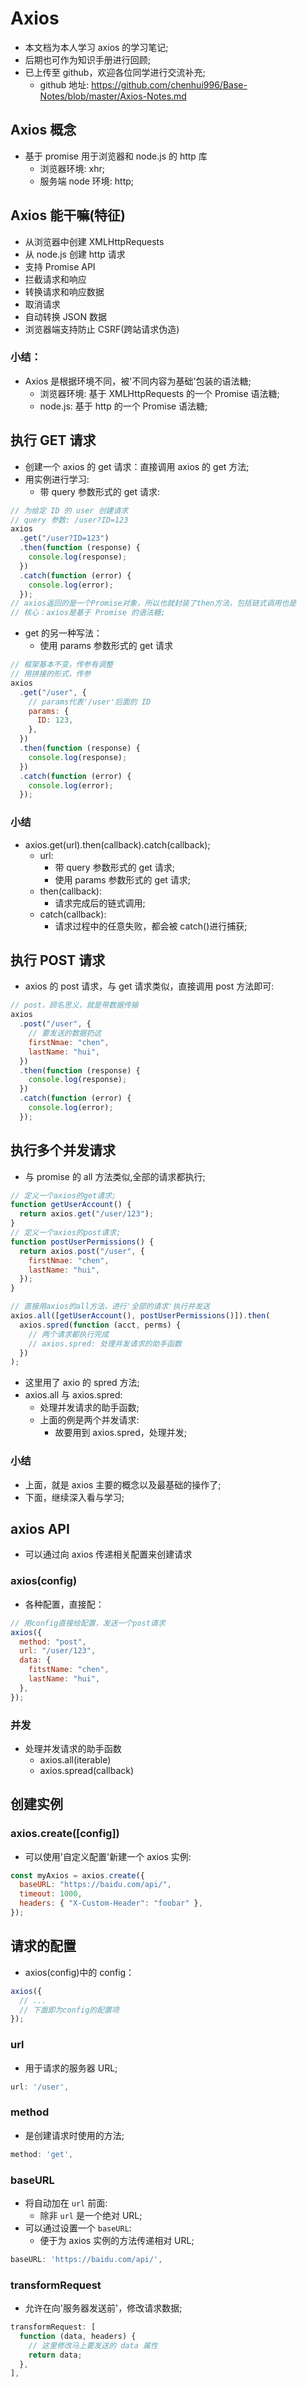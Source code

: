# Axios

- 本文档为本人学习 axios 的学习笔记;
- 后期也可作为知识手册进行回顾;
- 已上传至 github，欢迎各位同学进行交流补充;
  - github 地址: https://github.com/chenhui996/Base-Notes/blob/master/Axios-Notes.md

## Axios 概念

- 基于 promise 用于浏览器和 node.js 的 http 库
  - 浏览器环境: xhr;
  - 服务端 node 环境: http;

## Axios 能干嘛(特征)

- 从浏览器中创建 XMLHttpRequests
- 从 node.js 创建 http 请求
- 支持 Promise API
- 拦截请求和响应
- 转换请求和响应数据
- 取消请求
- 自动转换 JSON 数据
- 浏览器端支持防止 CSRF(跨站请求伪造)

### 小结：

- Axios 是根据环境不同，被'不同内容为基础'包装的语法糖;
  - 浏览器环境: 基于 XMLHttpRequests 的一个 Promise 语法糖;
  - node.js: 基于 http 的一个 Promise 语法糖;

## 执行 GET 请求

- 创建一个 axios 的 get 请求：直接调用 axios 的 get 方法;
- 用实例进行学习:
  - 带 query 参数形式的 get 请求:

```js
// 为给定 ID 的 user 创建请求
// query 参数: /user?ID=123
axios
  .get("/user?ID=123")
  .then(function (response) {
    console.log(response);
  })
  .catch(function (error) {
    console.log(error);
  });
// axios返回的是一个Promise对象，所以也就封装了then方法，包括链式调用也是
// 核心：axios是基于 Promise 的语法糖;
```

- get 的另一种写法：
  - 使用 params 参数形式的 get 请求

```js
// 框架基本不变，传参有调整
// 用拼接的形式，传参
axios
  .get("/user", {
    // params代表'/user'后面的 ID
    params: {
      ID: 123,
    },
  })
  .then(function (response) {
    console.log(response);
  })
  .catch(function (error) {
    console.log(error);
  });
```

### 小结

- axios.get(url).then(callback).catch(callback);
  - url:
    - 带 query 参数形式的 get 请求;
    - 使用 params 参数形式的 get 请求;
  - then(callback):
    - 请求完成后的链式调用;
  - catch(callback):
    - 请求过程中的任意失败，都会被 catch()进行捕获;

## 执行 POST 请求

- axios 的 post 请求，与 get 请求类似，直接调用 post 方法即可:

```js
// post，顾名思义，就是带数据传输
axios
  .post("/user", {
    // 要发送的数据扔这
    firstNmae: "chen",
    lastName: "hui",
  })
  .then(function (response) {
    console.log(response);
  })
  .catch(function (error) {
    console.log(error);
  });
```

## 执行多个并发请求

- 与 promise 的 all 方法类似,全部的请求都执行;

```js
// 定义一个axios的get请求;
function getUserAccount() {
  return axios.get("/user/123");
}
// 定义一个axios的post请求;
function postUserPermissions() {
  return axios.post("/user", {
    firstNmae: "chen",
    lastName: "hui",
  });
}

// 直接用axios的all方法，进行'全部的请求'执行并发送
axios.all([getUserAccount(), postUserPermissions()]).then(
  axios.spred(function (acct, perms) {
    // 两个请求都执行完成
    // axios.spred: 处理并发请求的助手函数
  })
);
```

- 这里用了 axio 的 spred 方法;
- axios.all 与 axios.spred:
  - 处理并发请求的助手函数;
  - 上面的例是两个并发请求:
    - 故要用到 axios.spred，处理并发;
      </br>

### 小结

- 上面，就是 axios 主要的概念以及最基础的操作了;
- 下面，继续深入看与学习;

## axios API

- 可以通过向 axios 传递相关配置来创建请求

### axios(config)

- 各种配置，直接配：

```js
// 用config直接给配置，发送一个post请求
axios({
  method: "post",
  url: "/user/123",
  data: {
    fitstName: "chen",
    lastName: "hui",
  },
});
```

### 并发

- 处理并发请求的助手函数
  - axios.all(iterable)
  - axios.spread(callback)

## 创建实例

### axios.create([config])

- 可以使用'自定义配置'新建一个 axios 实例:

```js
const myAxios = axios.create({
  baseURL: "https://baidu.com/api/",
  timeout: 1000,
  headers: { "X-Custom-Header": "foobar" },
});
```

## 请求的配置

- axios(config)中的 config：

```js
axios({
  // ...
  // 下面即为config的配置项
});
```

### url

- 用于请求的服务器 URL;
```js
url: '/user',
```

### method

- 是创建请求时使用的方法;
```js
method: 'get',
```

### baseURL

- 将自动加在 `url` 前面:
  - 除非 `url` 是一个绝对 URL;
- 可以通过设置一个 `baseURL`:
  - 便于为 axios 实例的方法传递相对 URL;
```js
baseURL: 'https://baidu.com/api/',
```

### transformRequest

- 允许在向'服务器发送前'，修改请求数据;

```js
transformRequest: [
  function (data, headers) {
    // 这里修改马上要发送的 data 属性
    return data;
  },
],
```
